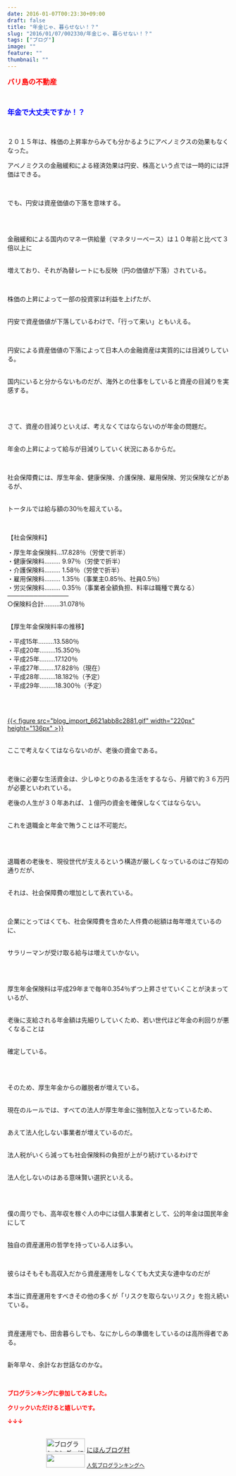 ```yaml
---
date: 2016-01-07T00:23:30+09:00
draft: false
title: "年金じゃ、暮らせない！？"
slug: "2016/01/07/002330/年金じゃ、暮らせない！？"
tags: ["ブログ"]
image: ""
feature: ""
thumbnail: ""
---
```

<p><font color="#ff0000" size="3"><strong>バリ島の不動産</strong></font></p><br/><p><font color="#0000ff" size="3"><strong>年金で大丈夫ですか！？</strong></font></p><br/><p>２０１５年は、株価の上昇率からみても分かるようにアベノミクスの効果もなくなった。<br/></p><p>アベノミクスの金融緩和による経済効果は円安、株高という点では一時的には評価はできる。</p><br/><p>でも、円安は資産価値の下落を意味する。</p><br/><p><br/>金融緩和による国内のマネー供給量（マネタリーベース）は１０年前と比べて３倍以上に</p><p><br/>増えており、それが為替レートにも反映（円の価値が下落）されている。</p><br/><p>株価の上昇によって一部の投資家は利益を上げたが、</p><p><br/>円安で資産価値が下落しているわけで、「行って来い」ともいえる。</p><br/><p>円安による資産価値の下落によって日本人の金融資産は実質的には目減りしている。</p><p><br/>国内にいると分からないものだが、海外との仕事をしていると資産の目減りを実感する。</p><br/><br/><p>さて、資産の目減りといえば、考えなくてはならないのが年金の問題だ。</p><p><br/>年金の上昇によって給与が目減りしていく状況にあるからだ。</p><br/><p>社会保障費には、厚生年金、健康保険、介護保険、雇用保険、労災保険などがあるが、</p><p><br/>トータルでは給与額の30％を超えている。</p><br/><p>【社会保険料】</p><p>・厚生年金保険料…17.828％（労使で折半）<br/>・健康保険料……… 9.97％（労使で折半）<br/>・介護保険料……… 1.58％（労使で折半）<br/>・雇用保険料……… 1.35％（事業主0.85％、社員0.5％）<br/>・労災保険料……… 0.35％（事業者全額負担、料率は職種で異なる）<br/>──────────────<br/>○保険料合計………31.078％</p><p><br/>【厚生年金保険料率の推移】</p><p>・平成15年………13.580％<br/>・平成20年………15.350％<br/>・平成25年………17.120％<br/>・平成27年………17.828％（現在）<br/>・平成28年………18.182％（予定）<br/>・平成29年………18.300％（予定）</p><br/><p><br/><a href="blog_import_6621abba2a0e7.gif">{{< figure src="blog_import_6621abb8c2881.gif" width="220px" height="136px" >}}</a> <br/></p><p><br/>ここで考えなくてはならないのが、老後の資金である。</p><br/><p>老後に必要な生活資金は、少しゆとりのある生活をするなら、月額で約３６万円が必要といわれている。<br/></p><p>老後の人生が３０年あれば、１億円の資金を確保しなくてはならない。</p><p><br/>これを退職金と年金で賄うことは不可能だ。</p><br/><br/><p>退職者の老後を、現役世代が支えるという構造が厳しくなっているのはご存知の通りだが、</p><p><br/>それは、社会保障費の増加として表れている。</p><br/><p>企業にとってはくても、社会保障費を含めた人件費の総額は毎年増えているのに、</p><p><br/>サラリーマンが受け取る給与は増えていかない。</p><br/><br/><p>厚生年金保険料は平成29年まで毎年0.354％ずつ上昇させていくことが決まっているが、</p><p><br/>老後に支給される年金額は先細りしていくため、若い世代ほど年金の利回りが悪くなることは</p><p><br/>確定している。</p><br/><br/><p>そのため、厚生年金からの離脱者が増えている。</p><p><br/>現在のルールでは、すべての法人が厚生年金に強制加入となっているため、</p><p><br/>あえて法人化しない事業者が増えているのだ。</p><p><br/>法人税がいくら減っても社会保険料の負担が上がり続けているわけで</p><p><br/>法人化しないのはある意味賢い選択といえる。</p><br/><br/><p>僕の周りでも、高年収を稼ぐ人の中には個人事業者として、公的年金は国民年金にして</p><p><br/>独自の資産運用の哲学を持っている人は多い。</p><br/><p>彼らはそもそも高収入だから資産運用をしなくても大丈夫な連中なのだが</p><p><br/>本当に資産運用をすべきその他の多くが「リスクを取らないリスク」を抱え続いている。</p><br/><p>資産運用でも、田舎暮らしでも、なにかしらの準備をしているのは高所得者である。</p><p><br/>新年早々、余計なお世話なのかな。<br/></p><br/><p><font color="#ff0000" size="2"><strong>ブログランキングに参加してみました。<br/></strong></font></p><p><font color="#ff0000" size="2"><strong>クリックいただけると嬉しいです。<br/></strong></font></p><p><font color="#ff0000" size="2"><strong>↓↓↓</strong></font></p><p><br/><a href="ranking.html" target="_blank"><img border="0" alt="ブログランキング・にほんブログ村へ" src="data:image/svg+xml;charset=utf-8,%3Csvg%20xmlns%3D%22http%3A%2F%2Fwww.w3.org%2F2000%2Fsvg%22%20title%3D%22Placeholder%20for%20Images%22%20role%3D%22presentation%22%20viewBox%3D%220%200%2088%2031%22%20%2F%3E" width="88" height="31" data-src="https://img-proxy.blog-video.jp/images?url=http%3A%2F%2Fwww.blogmura.com%2Fimg%2Fwww88_31.gif" style="aspect-ratio: auto 88 / 31;"/><noscript><img border="0" alt="ブログランキング・にほんブログ村へ" src="https://img-proxy.blog-video.jp/images?url=http%3A%2F%2Fwww.blogmura.com%2Fimg%2Fwww88_31.gif" width="88" height="31"></noscript></a> <a href="ranking.html" target="_blank">にほんブログ村</a> <br/><a title="人気ブログランキングへ" href="link.php?1804582"><img border="0" src="data:image/svg+xml;charset=utf-8,%3Csvg%20xmlns%3D%22http%3A%2F%2Fwww.w3.org%2F2000%2Fsvg%22%20title%3D%22Placeholder%20for%20Images%22%20role%3D%22presentation%22%20viewBox%3D%220%200%2088%2031%22%20%2F%3E" width="88" height="31" data-src="https://blog.with2.net/img/banner/banner_22.gif" style="aspect-ratio: auto 88 / 31;"/><noscript><img border="0" src="https://blog.with2.net/img/banner/banner_22.gif" width="88" height="31"></noscript></a> <a style="FONT-SIZE: 12px" href="link.php?1804582">人気ブログランキングへ</a> </p>

